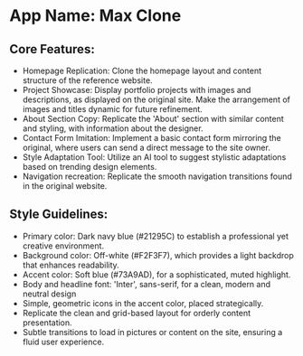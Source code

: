 # **App Name**: Max Clone

## Core Features:

- Homepage Replication: Clone the homepage layout and content structure of the reference website.
- Project Showcase: Display portfolio projects with images and descriptions, as displayed on the original site. Make the arrangement of images and titles dynamic for future refinement.
- About Section Copy: Replicate the 'About' section with similar content and styling, with information about the designer.
- Contact Form Imitation: Implement a basic contact form mirroring the original, where users can send a direct message to the site owner.
- Style Adaptation Tool: Utilize an AI tool to suggest stylistic adaptations based on trending design elements.
- Navigation recreation: Replicate the smooth navigation transitions found in the original website.

## Style Guidelines:

- Primary color: Dark navy blue (#21295C) to establish a professional yet creative environment.
- Background color: Off-white (#F2F3F7), which provides a light backdrop that enhances readability.
- Accent color: Soft blue (#73A9AD), for a sophisticated, muted highlight.
- Body and headline font: 'Inter', sans-serif, for a clean, modern and neutral design
- Simple, geometric icons in the accent color, placed strategically.
- Replicate the clean and grid-based layout for orderly content presentation.
- Subtle transitions to load in pictures or content on the site, ensuring a fluid user experience.